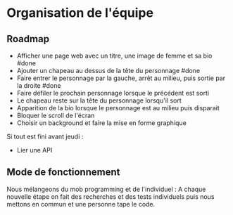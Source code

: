 # Organisation de l'équipe



## Roadmap

- Afficher une page web avec un titre, une image de femme et sa bio #done 
- Ajouter un chapeau au dessus de la tête du personnage #done
- Faire entrer le personnage par la gauche, arrêt au milieu, puis sortie par la droite #done
- Faire défiler le prochain personnage lorsque le précédent est sorti
- Le chapeau reste sur la tête du personnage lorsqu'il sort
- Apparition de la bio lorsque le personnage est au milieu puis disparait
- Bloquer le scroll de l'écran
- Choisir un background et faire la mise en forme graphique


Si tout est fini avant jeudi :
- Lier une API


## Mode de fonctionnement 

Nous mélangeons du mob programming et de l'individuel :
A chaque nouvelle étape on fait des recherches et des tests individuels puis nous mettons en commun et une personne tape le code.
